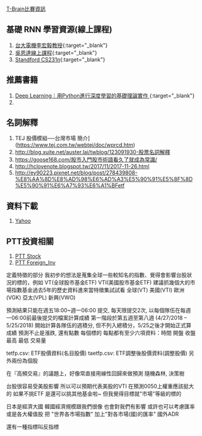 
[T-Brain比賽資訊](https://tbrain.trendmicro.com.tw/Competitions/Details/2)

## 基礎 RNN 學習資源(線上課程)

1. [台大電機李宏毅教授](https://www.youtube.com/watch?v=xCGidAeyS4M&list=PLJV_el3uVTsPy9oCRY30oBPNLCo89yu49&index=30){:target="_blank"}
2. [吳恩達線上課程](https://www.youtube.com/playlist?list=PLBAGcD3siRDittPwQDGIIAWkjz-RucAc7){:target="_blank"}
3. [Standford CS231n](https://www.youtube.com/watch?v=iX5V1WpxxkY){:target="_blank"}

## 推薦書籍

1. [Deep Learning｜用Python進行深度學習的基礎理論實作 ](https://www.tenlong.com.tw/products/9789864764846){:target="_blank"}
2.


## 名詞解釋

1. TEJ 股價模組──台灣市場 簡介](https://www.tej.com.tw/webtej/doc/wprcd.htm)
1. http://blog.xuite.net/auster.lai/twblog/123091930-股票名詞解釋
2. https://goose168.com/股市入門股市術語看久了就成為常識/
3. http://hclovenote.blogspot.tw/2017/11/2017-11-26.html
4. http://ey90223.pixnet.net/blog/post/278439808-%E8%AA%8D%E8%AD%98%E6%AD%A3%E5%90%91%E5%8F%8D%E5%90%91%E6%A7%93%E6%A1%BFetf

## 資料下載

1. [Yahoo](https://finance.yahoo.com/quote/vt/history?ltr=1)



## PTT投資相關

1. [PTT Stock](https://www.ptt.cc/man/Stock/index.html)
2. [PTT Foreign_Inv](https://www.ptt.cc/man/Foreign_Inv/index.html)


定義特徵的部分  我初步的想法是蒐集全球一些較知名的指數、覺得會影響台股狀況的標的，例如  VT(全球股市基金ETF)  VTI(美國股市基金ETF)
建議抓幾個大的市場指數基金過去5年的歷史資料進來當特徵集試試看
全球(VT)  美國(VTI)  歐洲(VGK)  亞太(VPL) 新興(VWO)

預測結果只能在週五18:00~週一06:00 提交, 每天限提交2次, 以每個隊伍在每週一06:00前最後提交的檔案計算成績
第一階段於第五週至第八週 (4/27/2018 – 5/25/2018) 開始計算各隊伍的週積分, 但不列入總積分，5/25之後才開始正式算成績
預測不止是漲跌, 還有點數
每個標的  每點都有至少六項資料：時間  開盤  收盤  最高 最低  交易量

tetfp.csv: ETF股價資料(名目股價)
taetfp.csv: ETF調整後股價資料(調整股價)
另外兩份為個股

在『高頻交易』的議題上，好像常直接用線性回歸來做預測
隨機森林, 決策樹

台股很容易受美股影響  所以可以預期代表美股的VTI  在預測0050上權重應該挺大的
如果不挑ETF  是還可以挑其他基金啦~  但我覺得目標就"市場"等級的標的

日本是經濟大國
韓國經濟規模跟我們很像
也會對我們有影響
或許也可以考慮匯率 或是各大權值股
把 "世界各市場指數"   加上"對各市場(國)的匯率"
國外ADR

還有一種指標叫反指標
